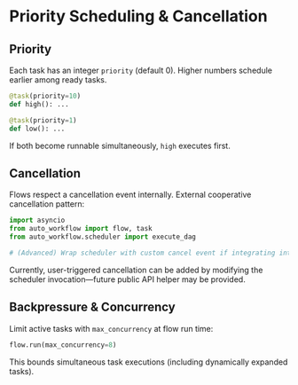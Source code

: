# Priority Scheduling & Cancellation

## Priority
Each task has an integer `priority` (default 0). Higher numbers schedule earlier among ready tasks.
```python
@task(priority=10)
def high(): ...

@task(priority=1)
def low(): ...
```

If both become runnable simultaneously, `high` executes first.

## Cancellation
Flows respect a cancellation event internally. External cooperative cancellation pattern:
```python
import asyncio
from auto_workflow import flow, task
from auto_workflow.scheduler import execute_dag

# (Advanced) Wrap scheduler with custom cancel event if integrating into a long-running service.
```
Currently, user-triggered cancellation can be added by modifying the scheduler invocation—future public API helper may be provided.

## Backpressure & Concurrency
Limit active tasks with `max_concurrency` at flow run time:
```python
flow.run(max_concurrency=8)
```
This bounds simultaneous task executions (including dynamically expanded tasks).
